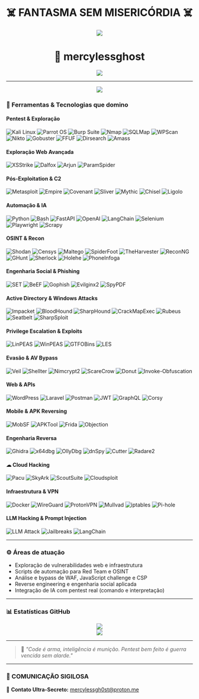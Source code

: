 <h1 align="center">☠️ FANTASMA SEM MISERICÓRDIA ☠️</h1>

<p align="center">
  <img src="https://i.giphy.com/media/v1.Y2lkPTc5MGI3NjExM21oNnM0NzloNDllMDI4cDExMmllcW9jZDluZm1kZDR0YzlhYXU1dyZlcD12MV9pbnRlcm5hbF9naWZfYnlfaWQmY3Q9Zw/3og0ILLVvPp8d64Jd6/giphy.gif">
</p>

<h1 align="center">👾 mercylessghost</h1>

<p align="center">
  <img src="https://readme-typing-svg.herokuapp.com?color=FF0000&center=true&vCenter=true&multiline=true&width=700&height=80&lines=🧠+Hacker+Ético+•+🛡️+RedTeam+•+🤖+Automação+%26+IA+para+Segurança+Ofensiva" />
</p>

---
<p align="center">
  <img src="https://readme-typing-svg.herokuapp.com?color=FF0000&lines=Initializing+Red+Team+Ops...;Bypassing+WAF...;Injecting+Payload...;Access+Granted+%F0%9F%94%92" />
</p>

### 🧰 Ferramentas & Tecnologias que domino

####  Pentest & Exploração
![Kali Linux](https://img.shields.io/badge/Kali_Linux-557C94?style=flat-square&logo=kalilinux)
![Parrot OS](https://img.shields.io/badge/Parrot_OS-1f1f1f?style=flat-square&logo=parrot-security)
![Burp Suite](https://img.shields.io/badge/Burp_Suite-orange?style=flat-square)
![Nmap](https://img.shields.io/badge/Nmap-004688?style=flat-square)
![SQLMap](https://img.shields.io/badge/SQLMap-red?style=flat-square)
![WPScan](https://img.shields.io/badge/WPScan-00598C?style=flat-square)
![Nikto](https://img.shields.io/badge/Nikto-grey?style=flat-square)
![Gobuster](https://img.shields.io/badge/Gobuster-yellow?style=flat-square)
![FFUF](https://img.shields.io/badge/FFUF-cyan?style=flat-square)
![Dirsearch](https://img.shields.io/badge/Dirsearch-blue?style=flat-square)
![Amass](https://img.shields.io/badge/Amass-purple?style=flat-square)

####  Exploração Web Avançada
![XSStrike](https://img.shields.io/badge/XSStrike-red?style=flat-square)
![Dalfox](https://img.shields.io/badge/Dalfox-darkorange?style=flat-square)
![Arjun](https://img.shields.io/badge/Arjun-blueviolet?style=flat-square)
![ParamSpider](https://img.shields.io/badge/ParamSpider-black?style=flat-square)

####  Pós-Exploitation & C2
![Metasploit](https://img.shields.io/badge/Metasploit-black?style=flat-square)
![Empire](https://img.shields.io/badge/Empire-000000?style=flat-square)
![Covenant](https://img.shields.io/badge/Covenant-990000?style=flat-square)
![Sliver](https://img.shields.io/badge/Sliver-303030?style=flat-square)
![Mythic](https://img.shields.io/badge/Mythic-purple?style=flat-square)
![Chisel](https://img.shields.io/badge/Chisel-grey?style=flat-square)
![Ligolo](https://img.shields.io/badge/Ligolo-green?style=flat-square)

####  Automação & IA
![Python](https://img.shields.io/badge/Python-14354C?style=flat-square&logo=python)
![Bash](https://img.shields.io/badge/Bash-121011?style=flat-square&logo=gnu-bash)
![FastAPI](https://img.shields.io/badge/FastAPI-009688?style=flat-square)
![OpenAI](https://img.shields.io/badge/OpenAI-000000?style=flat-square&logo=openai)
![LangChain](https://img.shields.io/badge/LangChain-2A2A2A?style=flat-square)
![Selenium](https://img.shields.io/badge/Selenium-43B02A?style=flat-square&logo=selenium)
![Playwright](https://img.shields.io/badge/Playwright-black?style=flat-square&logo=playwright)
![Scrapy](https://img.shields.io/badge/Scrapy-darkred?style=flat-square)

####  OSINT & Recon
![Shodan](https://img.shields.io/badge/Shodan-red?style=flat-square)
![Censys](https://img.shields.io/badge/Censys-blue?style=flat-square)
![Maltego](https://img.shields.io/badge/Maltego-3B1F94?style=flat-square)
![SpiderFoot](https://img.shields.io/badge/SpiderFoot-darkred?style=flat-square)
![TheHarvester](https://img.shields.io/badge/TheHarvester-007ACC?style=flat-square)
![ReconNG](https://img.shields.io/badge/ReconNG-grey?style=flat-square)
![GHunt](https://img.shields.io/badge/GHunt-black?style=flat-square)
![Sherlock](https://img.shields.io/badge/Sherlock-purple?style=flat-square)
![Holehe](https://img.shields.io/badge/Holehe-darkblue?style=flat-square)
![PhoneInfoga](https://img.shields.io/badge/PhoneInfoga-blue?style=flat-square)

####  Engenharia Social & Phishing
![SET](https://img.shields.io/badge/SET-grey?style=flat-square)
![BeEF](https://img.shields.io/badge/BeEF-red?style=flat-square)
![Gophish](https://img.shields.io/badge/GoPhish-7B3F00?style=flat-square)
![Evilginx2](https://img.shields.io/badge/Evilginx2-000000?style=flat-square)
![SpyPDF](https://img.shields.io/badge/SpyPDF-darkblue?style=flat-square)

####  Active Directory & Windows Attacks
![Impacket](https://img.shields.io/badge/Impacket-black?style=flat-square)
![BloodHound](https://img.shields.io/badge/BloodHound-darkred?style=flat-square)
![SharpHound](https://img.shields.io/badge/SharpHound-grey?style=flat-square)
![CrackMapExec](https://img.shields.io/badge/CME-black?style=flat-square)
![Rubeus](https://img.shields.io/badge/Rubeus-red?style=flat-square)
![Seatbelt](https://img.shields.io/badge/Seatbelt-blue?style=flat-square)
![SharpSploit](https://img.shields.io/badge/SharpSploit-8b0000?style=flat-square)

####  Privilege Escalation & Exploits
![LinPEAS](https://img.shields.io/badge/LinPEAS-yellow?style=flat-square)
![WinPEAS](https://img.shields.io/badge/WinPEAS-green?style=flat-square)
![GTFOBins](https://img.shields.io/badge/GTFOBins-grey?style=flat-square)
![LES](https://img.shields.io/badge/LES-orange?style=flat-square)

####  Evasão & AV Bypass
![Veil](https://img.shields.io/badge/Veil-black?style=flat-square)
![Shellter](https://img.shields.io/badge/Shellter-grey?style=flat-square)
![Nimcrypt2](https://img.shields.io/badge/Nimcrypt2-purple?style=flat-square)
![ScareCrow](https://img.shields.io/badge/ScareCrow-black?style=flat-square)
![Donut](https://img.shields.io/badge/Donut-orange?style=flat-square)
![Invoke-Obfuscation](https://img.shields.io/badge/Invoke--Obfuscation-lightgrey?style=flat-square)

####  Web & APIs
![WordPress](https://img.shields.io/badge/WordPress-21759b?style=flat-square&logo=wordpress)
![Laravel](https://img.shields.io/badge/Laravel-FF2D20?style=flat-square&logo=laravel)
![Postman](https://img.shields.io/badge/Postman-FF6C37?style=flat-square&logo=postman)
![JWT](https://img.shields.io/badge/JWT-000000?style=flat-square&logo=json-web-tokens)
![GraphQL](https://img.shields.io/badge/GraphQL-E10098?style=flat-square&logo=graphql)
![Corsy](https://img.shields.io/badge/Corsy-blue?style=flat-square)

####  Mobile & APK Reversing
![MobSF](https://img.shields.io/badge/MobSF-darkblue?style=flat-square)
![APKTool](https://img.shields.io/badge/APKTool-1C1C1C?style=flat-square)
![Frida](https://img.shields.io/badge/Frida-black?style=flat-square)
![Objection](https://img.shields.io/badge/Objection-purple?style=flat-square)

####  Engenharia Reversa
![Ghidra](https://img.shields.io/badge/Ghidra-darkred?style=flat-square)
![x64dbg](https://img.shields.io/badge/x64dbg-grey?style=flat-square)
![OllyDbg](https://img.shields.io/badge/OllyDbg-darkblue?style=flat-square)
![dnSpy](https://img.shields.io/badge/dnSpy-red?style=flat-square)
![Cutter](https://img.shields.io/badge/Cutter-grey?style=flat-square)
![Radare2](https://img.shields.io/badge/Radare2-black?style=flat-square)

#### ☁ Cloud Hacking
![Pacu](https://img.shields.io/badge/Pacu-000000?style=flat-square)
![SkyArk](https://img.shields.io/badge/SkyArk-blue?style=flat-square)
![ScoutSuite](https://img.shields.io/badge/ScoutSuite-orange?style=flat-square)
![Cloudsploit](https://img.shields.io/badge/Cloudsploit-green?style=flat-square)

####  Infraestrutura & VPN
![Docker](https://img.shields.io/badge/Docker-0db7ed?style=flat-square&logo=docker)
![WireGuard](https://img.shields.io/badge/WireGuard-88171A?style=flat-square)
![ProtonVPN](https://img.shields.io/badge/ProtonVPN-8B89CC?style=flat-square)
![Mullvad](https://img.shields.io/badge/Mullvad-yellow?style=flat-square)
![iptables](https://img.shields.io/badge/IPTables-grey?style=flat-square)
![Pi-hole](https://img.shields.io/badge/Pi--hole-96060C?style=flat-square)

####  LLM Hacking & Prompt Injection
![LLM Attack](https://img.shields.io/badge/Prompt%20Injection-black?style=flat-square)
![Jailbreaks](https://img.shields.io/badge/Jailbreaks-ff00ff?style=flat-square)
![LangChain](https://img.shields.io/badge/LangChain-2A2A2A?style=flat-square)


---

### ⚙️ Áreas de atuação

- Exploração de vulnerabilidades web e infraestrutura
- Scripts de automação para Red Team e OSINT
- Análise e bypass de WAF, JavaScript challenge e CSP
- Reverse engineering e engenharia social aplicada
- Integração de IA com pentest real (comando e interpretação)

---

### 📊 Estatísticas GitHub

<p align="center">
  <img src="https://github-readme-stats.vercel.app/api?username=mercylessghost&show_icons=true&theme=radical" />
  <br/>
  <img src="https://github-readme-streak-stats.herokuapp.com?user=mercylessghost&theme=radical" />
</p>

---

> 💬 *"Code é arma, inteligência é munição. Pentest bem feito é guerra vencida sem alarde."*

---



### 🔗 COMUNICAÇÃO SIGILOSA

📧 **Contato Ultra-Secreto:** [mercylessgh0st@proton.me](mailto:mercylessgh0st@proton.me)

